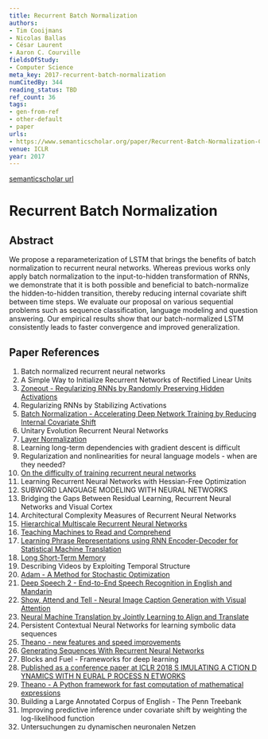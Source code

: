 ```yaml
---
title: Recurrent Batch Normalization
authors:
- Tim Cooijmans
- Nicolas Ballas
- César Laurent
- Aaron C. Courville
fieldsOfStudy:
- Computer Science
meta_key: 2017-recurrent-batch-normalization
numCitedBy: 344
reading_status: TBD
ref_count: 36
tags:
- gen-from-ref
- other-default
- paper
urls:
- https://www.semanticscholar.org/paper/Recurrent-Batch-Normalization-Cooijmans-Ballas/952454718139dba3aafc6b3b67c4f514ac3964af?sort=total-citations
venue: ICLR
year: 2017
---
```


[semanticscholar url](https://www.semanticscholar.org/paper/Recurrent-Batch-Normalization-Cooijmans-Ballas/952454718139dba3aafc6b3b67c4f514ac3964af?sort=total-citations)

# Recurrent Batch Normalization

## Abstract

We propose a reparameterization of LSTM that brings the benefits of batch normalization to recurrent neural networks. Whereas previous works only apply batch normalization to the input-to-hidden transformation of RNNs, we demonstrate that it is both possible and beneficial to batch-normalize the hidden-to-hidden transition, thereby reducing internal covariate shift between time steps. We evaluate our proposal on various sequential problems such as sequence classification, language modeling and question answering. Our empirical results show that our batch-normalized LSTM consistently leads to faster convergence and improved generalization.

## Paper References

1. Batch normalized recurrent neural networks
2. A Simple Way to Initialize Recurrent Networks of Rectified Linear Units
3. [Zoneout - Regularizing RNNs by Randomly Preserving Hidden Activations](2017-zoneout-regularizing-rnns-by-randomly-preserving-hidden-activations.md)
4. Regularizing RNNs by Stabilizing Activations
5. [Batch Normalization - Accelerating Deep Network Training by Reducing Internal Covariate Shift](2015-batch-normalization-accelerating-deep-network-training-by-reducing-internal-covariate-shift.md)
6. Unitary Evolution Recurrent Neural Networks
7. [Layer Normalization](2016-layer-normalization.md)
8. Learning long-term dependencies with gradient descent is difficult
9. Regularization and nonlinearities for neural language models - when are they needed?
10. [On the difficulty of training recurrent neural networks](2013-on-the-difficulty-of-training-recurrent-neural-networks.md)
11. Learning Recurrent Neural Networks with Hessian-Free Optimization
12. SUBWORD LANGUAGE MODELING WITH NEURAL NETWORKS
13. Bridging the Gaps Between Residual Learning, Recurrent Neural Networks and Visual Cortex
14. Architectural Complexity Measures of Recurrent Neural Networks
15. [Hierarchical Multiscale Recurrent Neural Networks](2017-hierarchical-multiscale-recurrent-neural-networks.md)
16. [Teaching Machines to Read and Comprehend](2015-teaching-machines-to-read-and-comprehend.md)
17. [Learning Phrase Representations using RNN Encoder-Decoder for Statistical Machine Translation](2014-learning-phrase-representations-using-rnn-encoder-decoder-for-statistical-machine-translation.md)
18. [Long Short-Term Memory](1997-long-short-term-memory.md)
19. Describing Videos by Exploiting Temporal Structure
20. [Adam - A Method for Stochastic Optimization](2015-adam-a-method-for-stochastic-optimization.md)
21. [Deep Speech 2 - End-to-End Speech Recognition in English and Mandarin](2016-deep-speech-2-end-to-end-speech-recognition-in-english-and-mandarin.md)
22. [Show, Attend and Tell - Neural Image Caption Generation with Visual Attention](2015-show-attend-and-tell-neural-image-caption-generation-with-visual-attention.md)
23. [Neural Machine Translation by Jointly Learning to Align and Translate](2015-neural-machine-translation-by-jointly-learning-to-align-and-translate.md)
24. Persistent Contextual Neural Networks for learning symbolic data sequences
25. [Theano - new features and speed improvements](2012-theano-new-features-and-speed-improvements.md)
26. [Generating Sequences With Recurrent Neural Networks](2013-generating-sequences-with-recurrent-neural-networks.md)
27. Blocks and Fuel - Frameworks for deep learning
28. [Published as a conference paper at ICLR 2018 S IMULATING A CTION D YNAMICS WITH N EURAL P ROCESS N ETWORKS](2018-published-as-a-conference-paper-at-iclr-2018-s-imulating-a-ction-d-ynamics-with-n-eural-p-rocess-n-etworks.md)
29. [Theano - A Python framework for fast computation of mathematical expressions](2016-theano-a-python-framework-for-fast-computation-of-mathematical-expressions.md)
30. Building a Large Annotated Corpus of English - The Penn Treebank
31. Improving predictive inference under covariate shift by weighting the log-likelihood function
32. Untersuchungen zu dynamischen neuronalen Netzen
